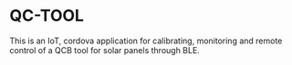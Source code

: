 # QC-TOOL
This is an IoT, cordova application for calibrating, monitoring and remote control of a QCB tool for solar panels through BLE.





